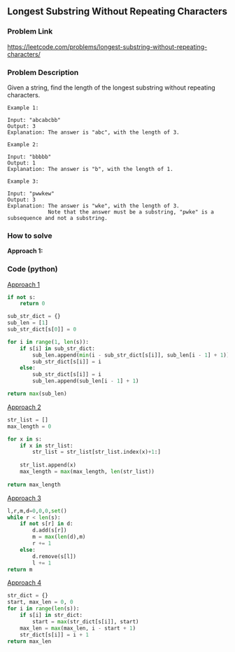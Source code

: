 ## Longest Substring Without Repeating Characters

### Problem Link

https://leetcode.com/problems/longest-substring-without-repeating-characters/

### Problem Description 

Given a string, find the length of the longest substring without repeating characters.

```
Example 1: 

Input: "abcabcbb"
Output: 3 
Explanation: The answer is "abc", with the length of 3. 

```

```
Example 2: 

Input: "bbbbb"
Output: 1
Explanation: The answer is "b", with the length of 1.

```

```
Example 3: 

Input: "pwwkew"
Output: 3
Explanation: The answer is "wke", with the length of 3. 
             Note that the answer must be a substring, "pwke" is a subsequence and not a substring.

```
### How to solve 

**Approach 1:** 


### Code (python)

[Approach 1](https://github.com/yanray/leetcode/blob/master/medium_hard/0003Longest_Substring_Without_Repeating_Characters/0003Longest_Substring_Without_Repeating_Characters1.py)

```python
if not s:
    return 0

sub_str_dict = {}
sub_len = [1]
sub_str_dict[s[0]] = 0

for i in range(1, len(s)):
    if s[i] in sub_str_dict:
        sub_len.append(min(i - sub_str_dict[s[i]], sub_len[i - 1] + 1))
        sub_str_dict[s[i]] = i
    else:
        sub_str_dict[s[i]] = i
        sub_len.append(sub_len[i - 1] + 1)

return max(sub_len)
```

[Approach 2](https://github.com/yanray/leetcode/blob/master/medium_hard/0003Longest_Substring_Without_Repeating_Characters/0003Longest_Substring_Without_Repeating_Characters2.py)

```python
str_list = []
max_length = 0

for x in s:
    if x in str_list:
        str_list = str_list[str_list.index(x)+1:]
        
    str_list.append(x)    
    max_length = max(max_length, len(str_list))
    
return max_length
```

[Approach 3](https://github.com/yanray/leetcode/blob/master/medium_hard/0003Longest_Substring_Without_Repeating_Characters/0003Longest_Substring_Without_Repeating_Characters3.py)

```python
l,r,m,d=0,0,0,set()
while r < len(s):
    if not s[r] in d:
        d.add(s[r])
        m = max(len(d),m)
        r += 1
    else:
        d.remove(s[l])
        l += 1
return m
```

[Approach 4](https://github.com/yanray/leetcode/blob/master/medium_hard/0003Longest_Substring_Without_Repeating_Characters/0003Longest_Substring_Without_Repeating_Characters4.py)

```python
str_dict = {}
start, max_len = 0, 0
for i in range(len(s)):
    if s[i] in str_dict:
        start = max(str_dict[s[i]], start)
    max_len = max(max_len, i - start + 1)
    str_dict[s[i]] = i + 1
return max_len
```